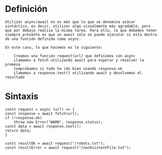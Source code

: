 # Definición
    Utilizar async/await no es más que lo que se denomina azúcar sintáctico, es decir, utilizar algo visualmente más agradable, pero que por debajo realiza la misma tarea. Para ello, lo que debemos tener siempre presente es que un await sólo se puede ejecutar si esta dentro de una función definida como async.

    En este caso, lo que hacemos es lo siguiente:

        Creamos una función request(url) que definimos con async
        Llamamos a fetch utilizando await para esperar y resolver la promesa
        Comprobamos si todo ha ido bien usando response.ok
        Llamamos a response.text() utilizando await y devolvemos el resultado

# Sintaxis
    const request = async (url) => {
    const response = await fetch(url);
    if (!response.ok)
        throw new Error("WARN", response.status);
    const data = await response.text();
    return data;
    }

    const resultOk = await request("/robots.txt");
    const resultError = await request("/nonExistentFile.txt");
